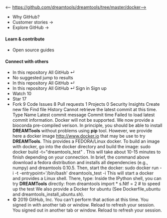 <-- https://github.com/dreamtools/dreamtools/tree/master/docker-->

* Why GitHub? 
* Customer stories →
* Explore GitHub →
#### Learn & contribute
* Open source guides
#### Connect with others
* In this repository  All GitHub  ↵
* No suggested jump to results
* In this repository  All GitHub  ↵
* In this repository  All GitHub  ↵
Sign in  Sign up
* Watch  10 
* Star  17 
* Fork  9 
Code Issues 8 Pull requests 1 Projects 0 Security  Insights
Create new file  Find file  History
Cannot retrieve the latest commit at this time.
Type Name Latest commit message Commit time
Failed to load latest commit information.
Docker will not be supported. We now provide a bioconda pre-compiled verison.
In principle, you should be able to install **DREAMTools** without problems using **pip** tool. However, we provide here a docker image http://www.docker.io that may be use to try **DREAMTools**. This provides a FEDORA/Linux docker.
To build an image with docker, go into the docker directory and build the image:
sudo docker  build  -t="dreamtools_test" .
This will take about 10-15 minutes to finish depending on your connection.
In brief, the command above download a fedora distribution and installs all dependencies (e.g., numpy) and dreamtools 0.10.5.
Then, start the docker:
sudo docker run -i -t -entrypoint='/bin/bash' dreamtools_test -i
This will start a docker and provides a Linux shell. There, type:
Inside the IPython shell, you can try **DREAMTools** directly:
from dreamtools import *
s.Ntf = 2 # to speed up the test
We also provide a Docker for ubuntu (See Dockerfile_ubuntu and dreamtools_install_ubuntu.sh).
* © 2019 GitHub, Inc.
You can’t perform that action at this time.
You signed in with another tab or window. Reload to refresh your session. You signed out in another tab or window. Reload to refresh your session.